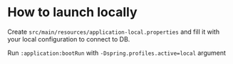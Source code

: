 # How to launch locally

Create `src/main/resources/application-local.properties` and
fill it with your local configuration to connect to DB.

Run `:application:bootRun` with `-Dspring.profiles.active=local` argument